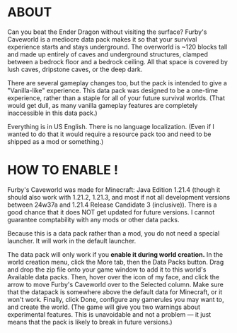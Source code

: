 # ABOUT

Can you beat the Ender Dragon without visiting the surface? Furby's Caveworld is a mediocre data pack makes it so that your survival experience starts and stays underground.
The overworld is ~120 blocks tall and made up entirely of caves and underground structures, clamped between a bedrock floor and a bedrock ceiling.
All that space is covered by lush caves, dripstone caves, or the deep dark.

There are several gameplay changes too, but the pack is intended to give a "Vanilla-like" experience.
This data pack was designed to be a one-time experience, rather than a staple for all of your future survival worlds.
(That would get dull, as many vanilla gameplay features are completely inaccessible in this data pack.)

Everything is in US English. There is no language localization. (Even if I wanted to do that it would require a resource pack too and need to be shipped as a mod or something.)

# HOW TO ENABLE !

Furby's Caveworld was made for Minecraft: Java Edition 1.21.4 (though it should also work with 1.21.2, 1.21.3, and most if not all development versions between 24w37a and 1.21.4 Release Candidate 3 (inclusive)).
There is a good chance that it does NOT get updated for future versions. I cannot guarantee comptability with any mods or other data packs.

Because this is a data pack rather than a mod, you do not need a special launcher. It will work in the default launcher.

The data pack will only work if you **enable it during world creation.** In the world creation menu, click the More tab, then the Data Packs button.
Drag and drop the zip file onto your game window to add it to this world's Available data packs. Then, hover over the icon of my face, and click the arrow to move Furby's Caveworld over to the Selected column.
Make sure that the datapack is somewhere above the default data for Minecraft, or it won't work. Finally, click Done, configure any gamerules you may want to, and create the world.
(The game will give you two warnings about experimental features. This is unavoidable and not a problem — it just means that the pack is likely to break in future versions.)
